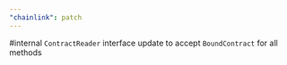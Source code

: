 ```yaml
---
"chainlink": patch
---
```


#internal `ContractReader` interface update to accept `BoundContract` for all methods
